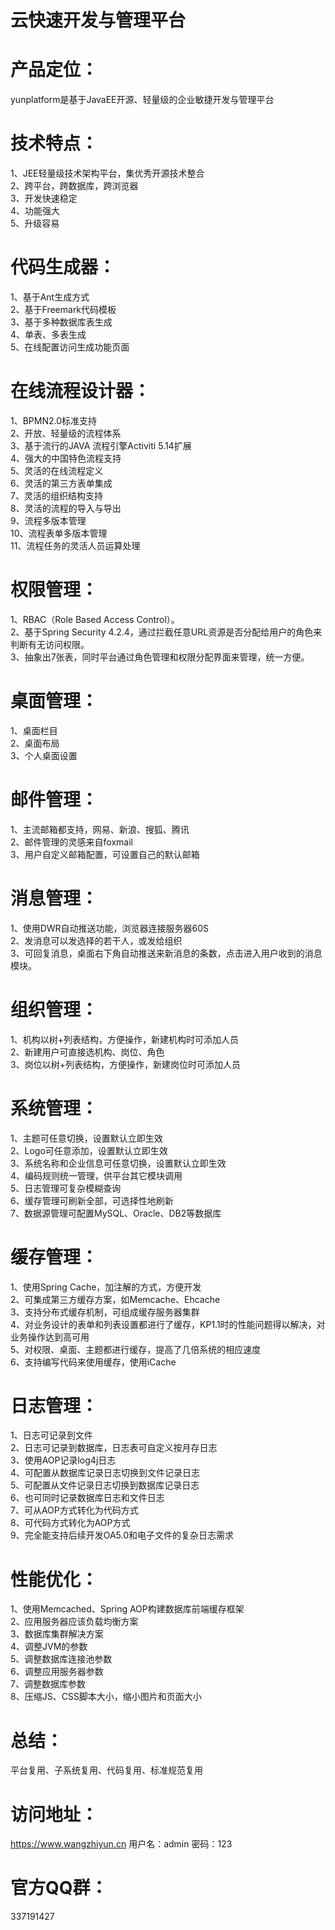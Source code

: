 # 云快速开发与管理平台

# 产品定位：  
yunplatform是基于JavaEE开源、轻量级的企业敏捷开发与管理平台  

# 技术特点：  
1、JEE轻量级技术架构平台，集优秀开源技术整合  
2、跨平台，跨数据库，跨浏览器  
3、开发快速稳定  
4、功能强大  
5、升级容易  
  
# 代码生成器：  
1、基于Ant生成方式  
2、基于Freemark代码模板  
3、基于多种数据库表生成  
4、单表、多表生成  
5、在线配置访问生成功能页面  
  
# 在线流程设计器：  
1、BPMN2.0标准支持  
2、开放、轻量级的流程体系  
3、基于流行的JAVA 流程引擎Activiti 5.14扩展  
4、强大的中国特色流程支持  
5、灵活的在线流程定义  
6、灵活的第三方表单集成  
7、灵活的组织结构支持  
8、灵活的流程的导入与导出  
9、流程多版本管理  
10、流程表单多版本管理  
11、流程任务的灵活人员运算处理  
   
# 权限管理：  
1、RBAC（Role Based Access Control）。  
2、基于Spring Security 4.2.4，通过拦截任意URL资源是否分配给用户的角色来判断有无访问权限。  
3、抽象出7张表，同时平台通过角色管理和权限分配界面来管理，统一方便。  

# 桌面管理：  
1、桌面栏目  
2、桌面布局  
3、个人桌面设置  

# 邮件管理：  
1、主流邮箱都支持，网易、新浪、搜狐、腾讯  
2、邮件管理的灵感来自foxmail  
3、用户自定义邮箱配置，可设置自己的默认邮箱  

# 消息管理：  
1、使用DWR自动推送功能，浏览器连接服务器60S  
2、发消息可以发选择的若干人，或发给组织  
3、可回复消息，桌面右下角自动推送来新消息的条数，点击进入用户收到的消息模块。  

# 组织管理：  
1、机构以树+列表结构，方便操作，新建机构时可添加人员  
2、新建用户可直接选机构、岗位、角色  
3、岗位以树+列表结构，方便操作，新建岗位时可添加人员  

# 系统管理：  
1、主题可任意切换，设置默认立即生效  
2、Logo可任意添加，设置默认立即生效  
3、系统名称和企业信息可任意切换，设置默认立即生效  
4、编码规则统一管理，供平台其它模块调用  
5、日志管理可复杂模糊查询  
6、缓存管理可刷新全部，可选择性地刷新  
7、数据源管理可配置MySQL、Oracle、DB2等数据库  

# 缓存管理：  
1、使用Spring Cache，加注解的方式，方便开发  
2、可集成第三方缓存方案，如Memcache、Ehcache  
3、支持分布式缓存机制，可组成缓存服务器集群  
4、对业务设计的表单和列表设置都进行了缓存，KP1.1时的性能问题得以解决，对业务操作达到高可用  
5、对权限、桌面、主题都进行缓存，提高了几倍系统的相应速度  
6、支持编写代码来使用缓存，使用iCache  

# 日志管理：  
1、日志可记录到文件  
2、日志可记录到数据库，日志表可自定义按月存日志  
3、使用AOP记录log4j日志  
4、可配置从数据库记录日志切换到文件记录日志  
5、可配置从文件记录日志切换到数据库记录日志  
6、也可同时记录数据库日志和文件日志  
7、可从AOP方式转化为代码方式  
8、可代码方式转化为AOP方式  
9、完全能支持后续开发OA5.0和电子文件的复杂日志需求  

# 性能优化：  
1、使用Memcached、Spring AOP构建数据库前端缓存框架  
2、应用服务器应该负载均衡方案  
3、数据库集群解决方案  
4、调整JVM的参数  
5、调整数据库连接池参数  
6、调整应用服务器参数  
7、调整数据库参数  
8、压缩JS、CSS脚本大小，缩小图片和页面大小  

# 总结：  
平台复用、子系统复用、代码复用、标准规范复用  

# 访问地址：
https://www.wangzhiyun.cn
用户名：admin
密码：123

# 官方QQ群：
337191427





















